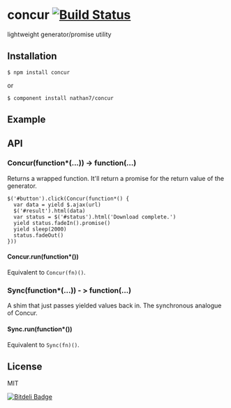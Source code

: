 # concur [![Build Status](https://travis-ci.org/nathan7/concur.png?branch=master)](https://travis-ci.org/nathan7/concur)

  lightweight generator/promise utility

## Installation

    $ npm install concur

  or

    $ component install nathan7/concur

## Example

## API

### Concur(function\*(...)) -> function(...)

  Returns a wrapped function.
  It'll return a promise for the return value of the generator.

```
$('#button').click(Concur(function*() {
  var data = yield $.ajax(url)
  $('#result').html(data)
  var status = $('#status').html('Download complete.')
  yield status.fadeIn().promise()
  yield sleep(2000)
  status.fadeOut()
}))
```

#### Concur.run(function\*())

  Equivalent to `Concur(fn)()`.

### Sync(function\*(...)) - > function(...)

  A shim that just passes yielded values back in.
  The synchronous analogue of Concur.

#### Sync.run(function\*())

  Equivalent to `Sync(fn)()`.

## License

  MIT

[![Bitdeli Badge](https://d2weczhvl823v0.cloudfront.net/nathan7/concur/trend.png)](https://bitdeli.com/free "Bitdeli Badge")
